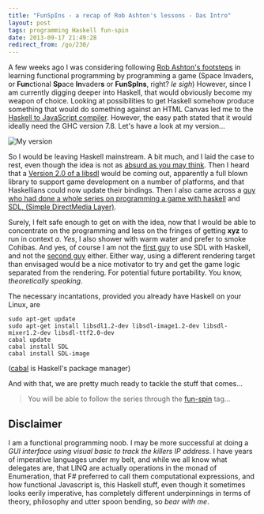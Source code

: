 ```yaml
---
title: "FunSpIns - a recap of Rob Ashton's lessons - Das Intro"
layout: post
tags: programming Haskell fun-spin
date: 2013-09-17 21:49:28
redirect_from: /go/230/
---
```


A few weeks ago I was considering following [Rob Ashton's footsteps][1] in learning functional programming by programming a game (Space Invaders, or **Fun**ctional **Sp**ace **In**vader**s** or **FunSpIns**, right? *le sigh*)
However, since I am currently digging deeper into Haskell, that would obviously become my weapon of choice. Looking at possibilities to get Haskell somehow produce something that would do something against an HTML Canvas led me to the [Haskell to JavaScript compiler][2]. However, the easy path stated that it would ideally need the GHC version 7.8. Let's have a look at my version...

![My version](http://i.imgur.com/XKfuMNi.png)

So I would be leaving Haskell mainstream. A bit much, and I laid the case to rest, even though the idea is not as [absurd as you may think][7]. Then I heard that a [Version 2.0 of a libsdl][3] would be coming out, apparently a full blown library to support game development on a number of platforms, and that Haskellians could now update their bindings. Then I also came across a [guy who had done a whole series on programming a game with haskell][4] and [SDL, (Simple DirectMedia Layer)][5]. 

Surely, I felt safe enough to get on with the idea, now that I would be able to concentrate on the programming and less on the fringes of getting **xyz** to run in context *a*. *Yes*, I also shower with warm water and prefer to smoke Cohibas. And yes, of course I am not the [first guy][8] to use SDL with Haskell, and not the [second guy][9] either. Either way, using a different rendering target than envisaged would be a nice motivator to try and get the game logic separated from the rendering. For potential future portability. You know, *theoretically speaking*.

The necessary incantations, provided you already have Haskell on your Linux, are

    sudo apt-get update
    sudo apt-get install libsdl1.2-dev libsdl-image1.2-dev libsdl-mixer1.2-dev libsdl-ttf2.0-dev
    cabal update
    cabal install SDL
    cabal install SDL-image

([cabal][6] is Haskell's package manager)

And with that, we are pretty much ready to tackle the stuff that comes...

> You will be able to follow the series through the [fun-spin][10] tag...

## Disclaimer

I am a functional programming noob. I may be more successful at doing a *GUI interface using visual basic to track the killers IP address*. I have years of imperative languages under my belt, and while we all know what delegates are, that LINQ are actually operations in the monad of Enumeration, that F# preferred to call them computational expressions, and how functional Javascript is, this Haskell stuff, even though it sometimes looks eerily imperative, has completely different underpinnings in terms of theory, philosophy and utter spoon bending, so *bear with me*.

  [1]: http://codeofrob.com/entries/learn-functional-programming-with-me---but-rob,-it-needs-to-be-more-composable.html
  [2]: https://github.com/ghcjs/ghcjs#haskell-to-javascript-compiler
  [3]: http://lists.libsdl.org/pipermail/sdl-libsdl.org/2013-August/089854.html
  [4]: http://www.animal-machine.com/blog/2010/04/getting-started-with-sdl-in-haskell/
  [5]: http://www.libsdl.org/
  [6]: http://www.haskell.org/cabal/
  [7]: http://jshaskell.blogspot.de/2012/09/pong.html
  [8]: http://abstractabsurd.blogspot.ch/2008/04/intro-to-sdl-with-haskell.html
  [9]: http://www.animal-machine.com/blog/2010/04/getting-started-with-sdl-in-haskell/
  [10]: http://realfiction.net/tag/fun-spin